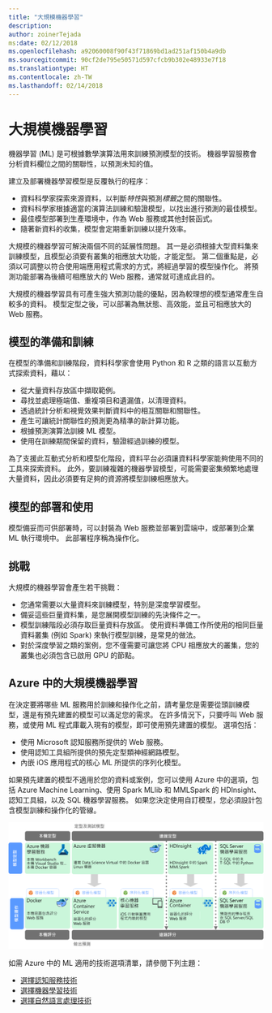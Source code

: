 ```yaml
---
title: "大規模機器學習"
description: 
author: zoinerTejada
ms:date: 02/12/2018
ms.openlocfilehash: a92060008f90f43f71869bd1ad251af150b4a9db
ms.sourcegitcommit: 90cf2de795e50571d597cfcb9b302e48933e7f18
ms.translationtype: HT
ms.contentlocale: zh-TW
ms.lasthandoff: 02/14/2018
---
```

# <a name="machine-learning-at-scale"></a>大規模機器學習

機器學習 (ML) 是可根據數學演算法用來訓練預測模型的技術。 機器學習服務會分析資料欄位之間的關聯性，以預測未知的值。

建立及部署機器學習模型是反覆執行的程序：

* 資料科學家探索來源資料，以判斷*特性*與預測*標籤*之間的關聯性。
* 資料科學家根據適當的演算法訓練和驗證模型，以找出進行預測的最佳模型。
* 最佳模型部署到生產環境中，作為 Web 服務或其他封裝函式。
* 隨著新資料的收集，模型會定期重新訓練以提升效率。

大規模的機器學習可解決兩個不同的延展性問題。 其一是必須根據大型資料集來訓練模型，且模型必須要有叢集的相應放大功能，才能定型。 第二個重點是，必須以可調整以符合使用端應用程式需求的方式，將經過學習的模型操作化。 將預測功能部署為後續可相應放大的 Web 服務，通常就可達成此目的。

大規模的機器學習具有可產生強大預測功能的優點，因為較理想的模型通常產生自較多的資料。 模型定型之後，可以部署為無狀態、高效能，並且可相應放大的 Web 服務。 

## <a name="model-preparation-and-training"></a>模型的準備和訓練

在模型的準備和訓練階段，資料科學家會使用 Python 和 R 之類的語言以互動方式探索資料，藉以：

* 從大量資料存放區中擷取範例。
* 尋找並處理極端值、重複項目和遺漏值，以清理資料。
* 透過統計分析和視覺效果判斷資料中的相互關聯和關聯性。
* 產生可讓統計關聯性的預測更為精準的新計算功能。
* 根據預測演算法訓練 ML 模型。
* 使用在訓練期間保留的資料，驗證經過訓練的模型。

為了支援此互動式分析和模型化階段，資料平台必須讓資料科學家能夠使用不同的工具來探索資料。 此外，要訓練複雜的機器學習模型，可能需要密集頻繁地處理大量資料，因此必須要有足夠的資源將模型訓練相應放大。

## <a name="model-deployment-and-consumption"></a>模型的部署和使用

模型備妥而可供部署時，可以封裝為 Web 服務並部署到雲端中，或部署到企業 ML 執行環境中。 此部署程序稱為操作化。

## <a name="challenges"></a>挑戰

大規模的機器學習會產生若干挑戰：

- 您通常需要以大量資料來訓練模型，特別是深度學習模型。
- 備妥這些巨量資料集，是您展開模型訓練的先決條件之一。
- 模型訓練階段必須存取巨量資料存放區。 使用資料準備工作所使用的相同巨量資料叢集 (例如 Spark) 來執行模型訓練，是常見的做法。 
- 對於深度學習之類的案例，您不僅需要可讓您將 CPU 相應放大的叢集，您的叢集也必須包含已啟用 GPU 的節點。

## <a name="machine-learning-at-scale-in-azure"></a>Azure 中的大規模機器學習

在決定要將哪些 ML 服務用於訓練和操作化之前，請考量您是需要從頭訓練模型，還是有預先建置的模型可以滿足您的需求。 在許多情況下，只要呼叫 Web 服務，或使用 ML 程式庫載入現有的模型，即可使用預先建置的模型。 選項包括︰ 

- 使用 Microsoft 認知服務所提供的 Web 服務。
- 使用認知工具組所提供的預先定型類神經網路模型。
- 內嵌 iOS 應用程式的核心 ML 所提供的序列化模型。 

如果預先建置的模型不適用於您的資料或案例，您可以使用 Azure 中的選項，包括 Azure Machine Learning、使用 Spark MLlib 和 MMLSpark 的 HDInsight、認知工具組，以及 SQL 機器學習服務。 如果您決定使用自訂模型，您必須設計包含模型訓練和操作化的管線。 

![Azure 中的模型選項](./images/machine-learning-model-training-and-deployment.png)

如需 Azure 中的 ML 適用的技術選項清單，請參閱下列主題：

- [選擇認知服務技術](../technology-choices/cognitive-services.md)
- [選擇機器學習技術](../technology-choices/data-science-and-machine-learning.md)
- [選擇自然語言處理技術](../technology-choices/natural-language-processing.md)
